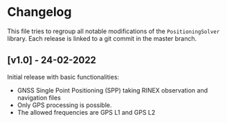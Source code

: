 # Changelog

This file tries to regroup all notable modifications of the ``PositioningSolver`` library.
Each release is linked to a git commit in the master branch.




## [v1.0] - 24-02-2022

Initial release with basic functionalities:
- GNSS Single Point Positioning (SPP) taking RINEX observation and navigation files
- Only GPS processing is possible.
- The allowed frequencies are GPS L1 and GPS L2
